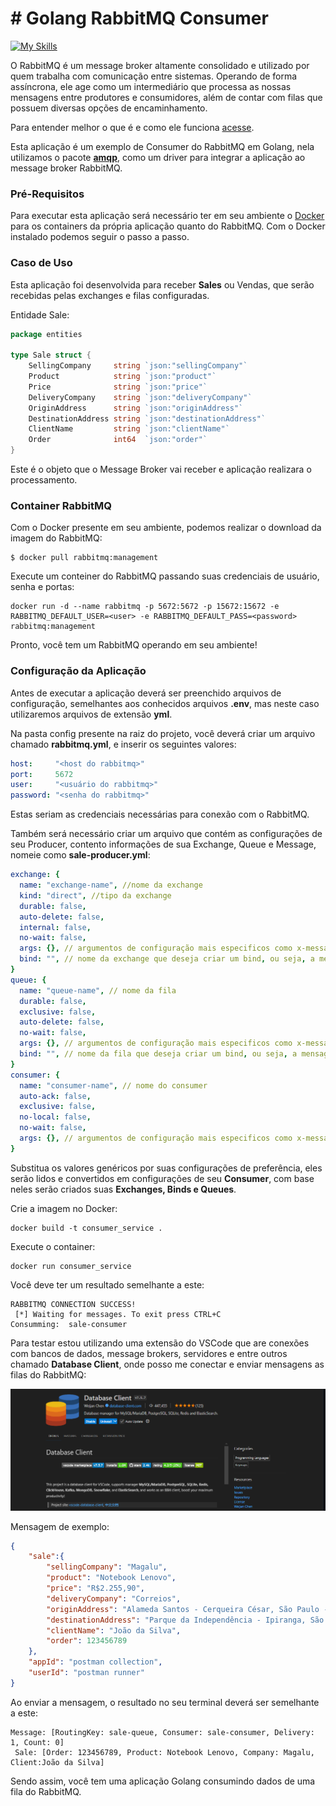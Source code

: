 # # Golang RabbitMQ Consumer
[![My Skills](https://skillicons.dev/icons?i=golang,rabbitmq)](https://skillicons.dev)

O RabbitMQ é um message broker altamente consolidado e utilizado por quem trabalha com comunicação entre sistemas. Operando de forma assíncrona, ele age como um intermediário que processa as nossas mensagens entre produtores e consumidores, além de contar com filas que possuem diversas opções de encaminhamento.

Para entender melhor o que é e como ele funciona [acesse](https://github.com/wesleysbmartins/rabbitmq).

Esta aplicação é um exemplo de Consumer do RabbitMQ em Golang, nela utilizamos o pacote [**amqp**](https://pkg.go.dev/github.com/streadway/amqp), como um driver para integrar a aplicação ao message broker RabbitMQ.

### Pré-Requisitos
Para executar esta aplicação será necessário ter em seu ambiente o [Docker](https://docs.docker.com/engine/install/) para os containers da própria aplicação quanto do RabbitMQ. Com o Docker instalado podemos seguir o passo a passo.

### Caso de Uso
Esta aplicação foi desenvolvida para receber **Sales** ou Vendas, que serão recebidas pelas exchanges e filas configuradas.

Entidade Sale:
```go
package entities

type Sale struct {
	SellingCompany     string `json:"sellingCompany"`
	Product            string `json:"product"`
	Price              string `json:"price"`
	DeliveryCompany    string `json:"deliveryCompany"`
	OriginAddress      string `json:"originAddress"`
	DestinationAddress string `json:"destinationAddress"`
	ClientName         string `json:"clientName"`
	Order              int64  `json:"order"`
}
```
Este é o objeto que o Message Broker vai receber e aplicação realizara o processamento.

### Container RabbitMQ
Com o Docker presente em seu ambiente, podemos realizar o download da imagem do RabbitMQ:
```shell
$ docker pull rabbitmq:management
```
Execute um conteiner do RabbitMQ passando suas credenciais de usuário, senha e portas:
```shell
docker run -d --name rabbitmq -p 5672:5672 -p 15672:15672 -e RABBITMQ_DEFAULT_USER=<user> -e RABBITMQ_DEFAULT_PASS=<password> rabbitmq:management
```
Pronto, você tem um RabbitMQ operando em seu ambiente!

### Configuração da Aplicação
Antes de executar a aplicação deverá ser preenchido arquivos de configuração, semelhantes aos conhecidos arquivos **.env**, mas neste caso utilizaremos arquivos de extensão **yml**.

Na pasta config presente na raiz do projeto, você deverá criar um arquivo chamado **rabbitmq.yml**, e inserir os seguintes valores:
```yml
host:     "<host do rabbitmq>"
port:     5672
user:     "<usuário do rabbitmq>"
password: "<senha do rabbitmq>"
```
Estas seriam as credenciais necessárias para conexão com o RabbitMQ.

Também será necessário criar um arquivo que contém as configurações de seu Producer, contento informações de sua Exchange, Queue e Message, nomeie como **sale-producer.yml**:
```yml
exchange: {
  name: "exchange-name", //nome da exchange
  kind: "direct", //tipo da exchange
  durable: false,
  auto-delete: false,
  internal: false,
  no-wait: false,
  args: {}, // argumentos de configuração mais especificos como x-message-ttl em milisegundos
  bind: "", // nome da exchange que deseja criar um bind, ou seja, a mensagem recebida será enviada para esta exchange também
}
queue: {
  name: "queue-name", // nome da fila
  durable: false,
  exclusive: false,
  auto-delete: false,
  no-wait: false,
  args: {}, // argumentos de configuração mais especificos como x-message-ttl em milisegundos
  bind: "", // nome da fila que deseja criar um bind, ou seja, a mensagem recebida será enviada para esta fila também
}
consumer: {
  name: "consumer-name", // nome do consumer
  auto-ack: false,
  exclusive: false,
  no-local: false,
  no-wait: false,
  args: {}, // argumentos de configuração mais especificos como x-message-ttl
}
```

Substitua os valores genéricos por suas configurações de preferência, eles serão lidos e convertidos em configurações de seu **Consumer**, com base neles serão criados suas **Exchanges, Binds e Queues**.


Crie a imagem no Docker:
```shell
docker build -t consumer_service .
```

Execute o container:
```shell
docker run consumer_service
```

Você deve ter um resultado semelhante a este:
```
RABBITMQ CONNECTION SUCCESS!
 [*] Waiting for messages. To exit press CTRL+C
Consumming:  sale-consumer
```

Para testar estou utilizando uma extensão do VSCode que are conexões com bancos de dados, message brokers, servidores e entre outros chamado **Database Client**, onde posso me conectar e enviar mensagens as filas do RabbitMQ:

![Database Client](./src/database-client.png)

Mensagem de exemplo:
```json
{
	"sale":{
        "sellingCompany": "Magalu",
        "product": "Notebook Lenovo",
        "price": "R$2.255,90",
        "deliveryCompany": "Correios",
        "originAddress": "Alameda Santos - Cerqueira César, São Paulo - SP, 01418-970",
        "destinationAddress": "Parque da Independência - Ipiranga, São Paulo - SP, 04263-000",
        "clientName": "João da Silva",
        "order": 123456789
    },
    "appId": "postman collection",
    "userId": "postman runner"
}
```

Ao enviar a mensagem, o resultado no seu terminal deverá ser semelhante a este:
```
Message: [RoutingKey: sale-queue, Consumer: sale-consumer, Delivery: 1, Count: 0]
 Sale: [Order: 123456789, Product: Notebook Lenovo, Company: Magalu, Client:João da Silva]
```

Sendo assim, você tem uma aplicação Golang consumindo dados de uma fila do RabbitMQ.